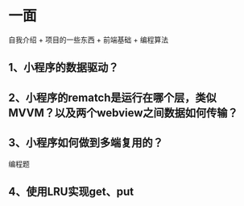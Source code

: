 # 一面

自我介绍 + 项目的一些东西 + 前端基础 + 编程算法

## 1、小程序的数据驱动？

## 2、小程序的rematch是运行在哪个层，类似MVVM？以及两个webview之间数据如何传输？

## 3、小程序如何做到多端复用的？

编程题
## 4、使用LRU实现get、put
